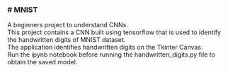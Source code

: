 <h3># MNIST </h3>
<p>
A beginners project to understand CNNs. <br>
This project contains a CNN built using tensorflow that is used to identify the handwritten digits of MNIST dataset. <br>
The application identifies handwritten digits on the Tkinter Canvas. <br>
Run the ipynb notebook before running the handwritten_digits.py file to obtain the saved model. <br>
</p>
